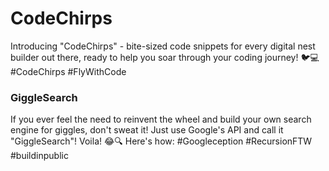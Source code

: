 # CodeChirps

Introducing "CodeChirps" - bite-sized code snippets for every digital nest builder out there, ready to help you soar through your coding journey! 🐦💻 #CodeChirps #FlyWithCode

### GiggleSearch
If you ever feel the need to reinvent the wheel and build your own  search engine for giggles, don't sweat it! Just use Google's API and  call it "GiggleSearch"! Voila! 😂🔍 Here's how: #Googleception  #RecursionFTW #buildinpublic 

```php:GiggleSearch.php

```